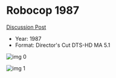 # Robocop 1987 

[Discussion Post](https://www.avsforum.com/threads/bass-eq-for-filtered-movies.2995212/post-58337322)

* Year: 1987
* Format: Director's Cut DTS-HD MA 5.1

![img 0](https://i.imgur.com/tLRb2x9.jpg)

![img 1](https://i.imgur.com/OadK4KV.jpg)


